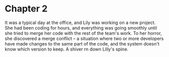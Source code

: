 # Chapter 2

It was a typical day at the office, and Lily was working on a new project. She had been coding for hours, and everything was going smoothly until she tried to merge her code with the rest of the team's work. To her horror, she discovered a merge conflict – a situation where two or more developers have made changes to the same part of the code, and the system doesn't know which version to keep. A shiver rn down Lilly's spine.